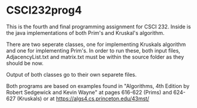 # CSCI232prog4

This is the fourth and final programming assignment for CSCI 232. Inside is the java 
implementations of both Prim's and Kruskal's algorithm.

There are two seperate classes, one for implementing Kruskals algorithm and one for implementing Prim's.
In order to run these, both input files, AdjacencyList.txt and matrix.txt must be within the source folder
as they should be now. 

Output of both classes go to their own separete files.

Both programs are based on examples found in "Algorithms, 4th Edition by Robert Sedgewick and Kevin Wayne"
at pages 616-622 (Prims) and 624-627 (Kruskals) or at https://algs4.cs.princeton.edu/43mst/
